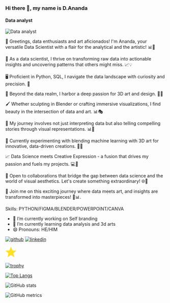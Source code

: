 ### Hi there 👋, my name is D.Ananda
#### Data analyst
![Data analyst](https://media.licdn.com/dms/image/D5616AQEL8ifdnFrD7g/profile-displaybackgroundimage-shrink_350_1400/0/1700751939924?e=1709769600&v=beta&t=fezIQp9w9AvWFliXTmSN6mGRAiAt4yAYI4ovVmOHJKA)


👋 Greetings, data enthusiasts and art aficionados! I'm Ananda, your versatile Data Scientist with a flair for the analytical and the artistic! 📊🎨

🧠 As a data scientist, I thrive on transforming raw data into actionable insights and uncovering patterns that others might miss. 📈💡

🖥️ Proficient in Python, SQL, I navigate the data landscape with curiosity and precision. 🚀

🌌 Beyond the data realm, I harbor a deep passion for 3D art and design. 🎨✨

🖌️ Whether sculpting in Blender or crafting immersive visualizations, I find beauty in the intersection of data and art. 📊🎭

🌟 My journey involves not just interpreting data but also telling compelling stories through visual representations. 📊📖

🚀 Currently experimenting with blending machine learning with 3D art for innovative, data-driven creations. 🤖🎨

📈 Data Science meets Creative Expression - a fusion that drives my passion and fuels my projects. 💻🎨

🤝 Open to collaborations that bridge the gap between data science and the world of visual aesthetics. Let's create something extraordinary! 🌐💬

🌈 Join me on this exciting journey where data meets art, and insights are transformed into masterpieces! 🚀📊.

Skills: PYTHON/FIGMA/BLENDER/POWERPOINT/CANVA

- 🔭 I’m currently working on Self branding 
- 🌱 I’m currently learning data analysis and 3d arts 
- 😄 Pronouns: HE/HIM 


[<img src='https://cdn.jsdelivr.net/npm/simple-icons@3.0.1/icons/github.svg' alt='github' height='40'>](https://github.com/Bottleneck44)  [<img src='https://cdn.jsdelivr.net/npm/simple-icons@3.0.1/icons/linkedin.svg' alt='linkedin' height='40'>](www.linkedin.com/in/d-ananda-98b7b5249)  

<a href='https://stars.github.com/'><img src='https://raw.githubusercontent.com/acervenky/animated-github-badges/master/assets/starbadge.gif' width='35' height='35'></a> 

[![trophy](https://github-profile-trophy.vercel.app/?username=Bottleneck44)](https://github.com/ryo-ma/github-profile-trophy)

[![Top Langs](https://github-readme-stats.vercel.app/api/top-langs/?username=Bottleneck44)](https://github.com/anuraghazra/github-readme-stats)

![GitHub stats](https://github-readme-stats.vercel.app/api?username=Bottleneck44&show_icons=true&count_private=true)  

![GitHub metrics](https://metrics.lecoq.io/Bottleneck44)  


